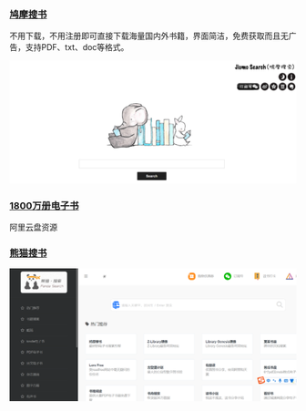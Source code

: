 ### [鸠摩搜书](https://www.jiumodiary.com/)

不用下载，不用注册即可直接下载海量国内外书籍，界面简洁，免费获取而且无广告，支持PDF、txt、doc等格式。

![image-20230402142929446](images/image-20230402142929446.png)

### [1800万册电子书](https://www.aliyundrive.com/s/iWc6W3gzPPC/folder/6364dd5c62d3806c0c25432495fee81e893cca28)

阿里云盘资源

### [熊猫搜书](https://xmsoushu.com/#/)

![image-20230406204450689](images/image-20230406204450689.png)